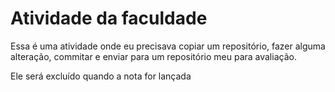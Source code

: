 # Atividade da faculdade

Essa é uma atividade onde eu precisava copiar um repositório, fazer alguma alteração, commitar e enviar para um repositório meu para avaliação.

Ele será excluído quando a nota for lançada
